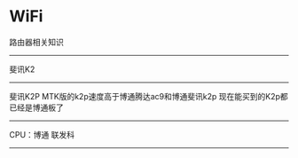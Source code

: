 # WiFi
路由器相关知识
<hr/>
斐讯K2
<hr/>
斐讯K2P MTK版的k2p速度高于博通腾达ac9和博通斐讯k2p 现在能买到的K2p都已经是博通板了
<hr/>
CPU：博通 联发科
<hr/>
